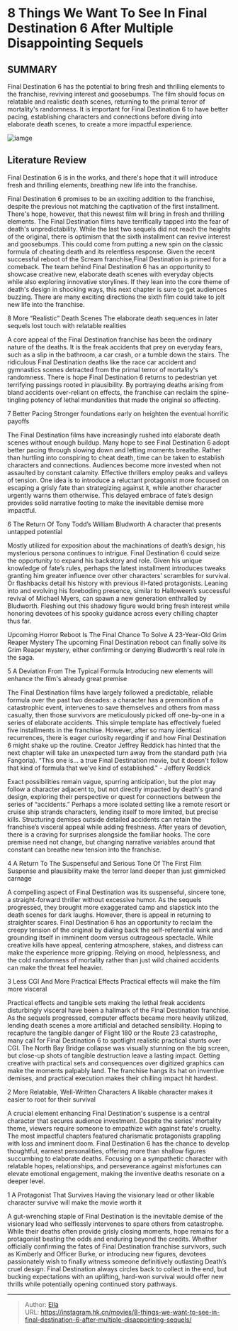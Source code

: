 # 8 Things We Want To See In Final Destination 6 After Multiple Disappointing Sequels


## SUMMARY 


 Final Destination 6 has the potential to bring fresh and thrilling elements to the franchise, reviving interest and goosebumps. 
 The film should focus on relatable and realistic death scenes, returning to the primal terror of mortality&#39;s randomness. 
 It is important for Final Destination 6 to have better pacing, establishing characters and connections before diving into elaborate death scenes, to create a more impactful experience. 

![iamge](https://static1.srcdn.com/wordpress/wp-content/uploads/2023/10/1-10.jpg)

## Literature Review

Final Destination 6 is in the works, and there&#39;s hope that it will introduce fresh and thrilling elements, breathing new life into the franchise.





Final Destination 6 promises to be an exciting addition to the franchise, despite the previous not matching the captivation of the first installment. There&#39;s hope, however, that this newest film will bring in fresh and thrilling elements. The Final Destination films have terrifically tapped into the fear of death&#39;s unpredictability. While the last two sequels did not reach the heights of the original, there is optimism that the sixth installment can revive interest and goosebumps. This could come from putting a new spin on the classic formula of cheating death and its relentless response.
Given the recent successful reboot of the Scream franchise,Final Destination is primed for a comeback. The team behind Final Destination 6 has an opportunity to showcase creative new, elaborate death scenes with everyday objects while also exploring innovative storylines. If they lean into the core theme of death&#39;s design in shocking ways, this next chapter is sure to get audiences buzzing. There are many exciting directions the sixth film could take to jolt new life into the franchise.









 








 8  More “Realistic” Death Scenes 
The elaborate death sequences in later sequels lost touch with relatable realities
        

A core appeal of the Final Destination franchise has been the ordinary nature of the deaths. It is the freak accidents that prey on everyday fears, such as a slip in the bathroom, a car crash, or a tumble down the stairs. The ridiculous Final Destination deaths like the race car accident and gymnastics scenes detracted from the primal terror of mortality&#39;s randomness. There is hope Final Destination 6 returns to pedestrian yet terrifying passings rooted in plausibility. By portraying deaths arising from bland accidents over-reliant on effects, the franchise can reclaim the spine-tingling potency of lethal mundanities that made the original so affecting.





 7  Better Pacing 
Stronger foundations early on heighten the eventual horrific payoffs


 







The Final Destination films have increasingly rushed into elaborate death scenes without enough buildup. Many hope to see Final Destination 6 adopt better pacing through slowing down and letting moments breathe. Rather than hurtling into conspiring to cheat death, time can be taken to establish characters and connections. Audiences become more invested when not assaulted by constant calamity. Effective thrillers employ peaks and valleys of tension. One idea is to introduce a reluctant protagonist more focused on escaping a grisly fate than strategizing against it, while another character urgently warns them otherwise. This delayed embrace of fate’s design provides solid narrative footing to make the inevitable demise more impactful.





 6  The Return Of Tony Todd’s William Bludworth 
A character that presents untapped potential
        

Mostly utilized for exposition about the machinations of death’s design, his mysterious persona continues to intrigue. Final Destination 6 could seize the opportunity to expand his backstory and role. Given his unique knowledge of fate’s rules, perhaps the latest installment introduces tweaks granting him greater influence over other characters’ scrambles for survival. Or flashbacks detail his history with previous ill-fated protagonists. Leaning into and evolving his foreboding presence, similar to Halloween’s successful revival of Michael Myers, can spawn a new generation enthralled by Bludworth. Fleshing out this shadowy figure would bring fresh interest while honoring devotees of his spooky guidance across every chilling chapter thus far.
            
 
 Upcoming Horror Reboot Is The Final Chance To Solve A 23-Year-Old Grim Reaper Mystery 
The upcoming Final Destination reboot can finally solve its Grim Reaper mystery, either confirming or denying Bludworth&#39;s real role in the saga.








 5  A Deviation From The Typical Formula 
Introducing new elements will enhance the film&#39;s already great premise
        

The Final Destination films have largely followed a predictable, reliable formula over the past two decades: a character has a premonition of a catastrophic event, intervenes to save themselves and others from mass casualty, then those survivors are meticulously picked off one-by-one in a series of elaborate accidents. This simple template has effectively fueled five installments in the franchise. However, after so many identical recurrences, there is eager curiosity regarding if and how Final Destination 6 might shake up the routine. Creator Jeffrey Reddick has hinted that the next chapter will take an unexpected turn away from the standard path (via Fangoria).
“This one is... a true Final Destination movie, but it doesn&#39;t follow that kind of formula that we&#39;ve kind of established.&#34; - Jeffery Reddick 

Exact possibilities remain vague, spurring anticipation, but the plot may follow a character adjacent to, but not directly impacted by death&#39;s grand design, exploring their perspective or quest for connections between the series of “accidents.” Perhaps a more isolated setting like a remote resort or cruise ship strands characters, lending itself to more limited, but precise kills. Structuring demises outside detailed accidents can retain the franchise’s visceral appeal while adding freshness. After years of devotion, there is a craving for surprises alongside the familiar hooks. The core premise need not change, but changing narrative variables around that constant can breathe new tension into the franchise.





 4  A Return To The Suspenseful and Serious Tone Of The First Film 
Suspense and plausibility make the terror land deeper than just gimmicked carnage
        

A compelling aspect of Final Destination was its suspenseful, sincere tone, a straight-forward thriller without excessive humor. As the sequels progressed, they brought more exaggerated camp and slapstick into the death scenes for dark laughs. However, there is appeal in returning to straighter scares. Final Destination 6 has an opportunity to reclaim the creepy tension of the original by dialing back the self-referential wink and grounding itself in imminent doom versus outrageous spectacle. While creative kills have appeal, centering atmosphere, stakes, and distress can make the experience more gripping. Relying on mood, helplessness, and the cold randomness of mortality rather than just wild chained accidents can make the threat feel heavier.





 3  Less CGI And More Practical Effects 
Practical effects will make the film more visceral


 







Practical effects and tangible sets making the lethal freak accidents disturbingly visceral have been a hallmark of the Final Destination franchise. As the sequels progressed, computer effects became more heavily utilized, lending death scenes a more artificial and detached sensibility. Hoping to recapture the tangible danger of Flight 180 or the Route 23 catastrophe, many call for Final Destination 6 to spotlight realistic practical stunts over CGI. The North Bay Bridge collapse was visually stunning on the big screen, but close-up shots of tangible destruction leave a lasting impact. Getting creative with practical sets and consequences over digitized graphics can make the moments palpably land. The franchise hangs its hat on inventive demises, and practical execution makes their chilling impact hit hardest.





 2  More Relatable, Well-Written Characters 
A likable character makes it easier to root for their survival
        

A crucial element enhancing Final Destination&#39;s suspense is a central character that secures audience investment. Despite the series&#39; mortality theme, viewers require someone to empathize with against fate&#39;s cruelty. The most impactful chapters featured charismatic protagonists grappling with loss and imminent doom. Final Destination 6 has the chance to develop thoughtful, earnest personalities, offering more than shallow figures succumbing to elaborate deaths. Focusing on a sympathetic character with relatable hopes, relationships, and perseverance against misfortunes can elevate emotional engagement, making the inventive deaths resonate on a deeper level.





 1  A Protagonist That Survives 
Having the visionary lead or other likable character survive will make the movie worth it
        

A gut-wrenching staple of Final Destination is the inevitable demise of the visionary lead who selflessly intervenes to spare others from catastrophe. While their deaths often provide grisly closing moments, hope remains for a protagonist beating the odds and enduring beyond the credits. Whether officially confirming the fates of Final Destination franchise survivors, such as Kimberly and Officer Burke, or introducing new figures, devotees passionately wish to finally witness someone definitively outlasting Death’s cruel design. Final Destination always circles back to collect in the end, but bucking expectations with an uplifting, hard-won survival would offer new thrills while potentially opening continued story pathways.


---

> Author: [Ella](https://instagram.hk.cn/)  
> URL: https://instagram.hk.cn/movies/8-things-we-want-to-see-in-final-destination-6-after-multiple-disappointing-sequels/  

